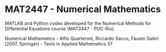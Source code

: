 # MAT2447 - Numerical Mathematics
MATLAB and Python codes developed for the Numerical Methods for Differential Equations course (MAT2447 - PUC-Rio).

Numerical Mathematics - Alfio Quarteroni, Riccardo Sacco, Fausto Saleri (2007, Springer) - Texts in Applied Mathematics 37
